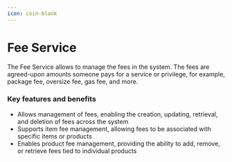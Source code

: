 ```yaml
---
icon: coin-blank
---
```


# Fee Service

The Fee Service allows to manage the fees in the system. The fees are agreed-upon amounts someone pays for a service or privilege, for example, package fee, oversize fee, gas fee, and more.

### Key features and benefits

* Allows management of fees, enabling the creation, updating, retrieval, and deletion of fees across the system
* Supports item fee management, allowing fees to be associated with specific items or products
* Enables product fee management, providing the ability to add, remove, or retrieve fees tied to individual products